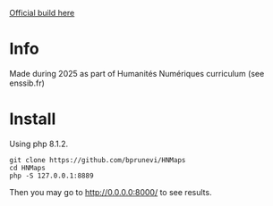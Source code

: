 [Official build here](http://projet-etudiant.ens-lyon.fr/bprunevielle/HNMaps/)

# Info

Made during 2025 as part of Humanités Numériques curriculum (see enssib.fr)

# Install

Using php 8.1.2.

```
git clone https://github.com/bprunevi/HNMaps
cd HNMaps
php -S 127.0.0.1:8889
```

Then you may go to http://0.0.0.0:8000/ to see results.
